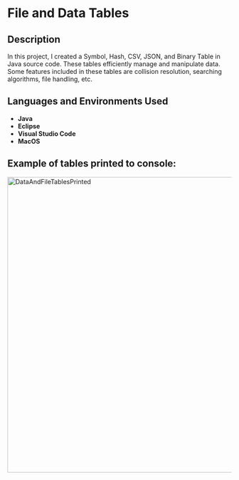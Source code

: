 <h1>File and Data Tables</h1>

<h2>Description</h2>
In this project, I created a Symbol, Hash, CSV, JSON, and Binary Table in Java source code. These tables efficiently manage and manipulate data. Some features included in these tables are collision resolution, searching algorithms, file handling, etc.
<br />


<h2>Languages and Environments Used</h2>

- <b>Java</b> 
- <b>Eclipse</b>
- <b>Visual Studio Code</b>
- <b>MacOS</b>

<h2>Example of tables printed to console: </h2>
<img width="665" alt="DataAndFileTablesPrinted" src="https://github.com/user-attachments/assets/1f3f0e76-c625-42d2-8b3e-94cce65f188c" />


